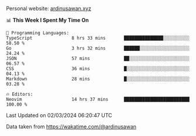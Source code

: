 Personal website: [ardinusawan.xyz](https://ardinusawan.xyz)

<!--START_SECTION:waka-->
📊 **This Week I Spent My Time On** 

```text
💬 Programming Languages: 
TypeScript               8 hrs 33 mins       ███████████████░░░░░░░░░░   58.50 % 
Go                       3 hrs 32 mins       ██████░░░░░░░░░░░░░░░░░░░   24.24 % 
JSON                     57 mins             ██░░░░░░░░░░░░░░░░░░░░░░░   06.57 % 
CSS                      36 mins             █░░░░░░░░░░░░░░░░░░░░░░░░   04.13 % 
Markdown                 28 mins             █░░░░░░░░░░░░░░░░░░░░░░░░   03.28 % 

🔥 Editors: 
Neovim                   14 hrs 37 mins      █████████████████████████   100.00 % 
```


 Last Updated on 02/03/2024 06:20:47 UTC
<!--END_SECTION:waka-->
Data taken from https://wakatime.com/@ardinusawan
